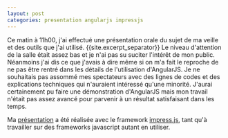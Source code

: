 ```yaml
---
layout: post
categories: presentation angularjs impressjs
---
```


Ce matin à 11h00, j'ai effectué une présentation orale du sujet de ma veille et des outils que j'ai utilisé.
{{site.excerpt_separator}}
Le niveau d'attention de la salle était assez bas et je n'ai pas su suciter l'intérêt de mon public. Néanmoins j'ai dis ce que j'avais à dire même si on m'a fait le reproche
de ne pas être rentré dans les détails de l'utilisation d'AngularJS. Je ne souhaitais pas assommé mes spectateurs avec des lignes de codes et des explications
techniques qui n'auraient intéressé qu'une minorité. J'aurai certainement pu faire une démonstration d'AngularJS mais mon travail n'était pas assez avancé pour
parvenir à un résultat satisfaisant dans les temps. 

Ma [présentation][presentation] a été réalisée avec le framework [impress.js][impress], tant qu'à travailler sur des frameworks javascript autant en utiliser.

[presentation]: {{site.baseurl}}/Presentation/presentation.html#/accueil
[impress]: https://github.com/bartaz/impress.js

